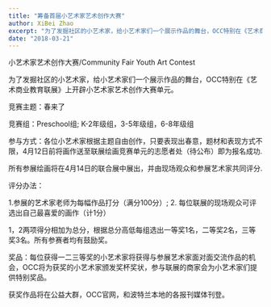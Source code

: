 ```yaml
---
title: "筹备首届小艺术家艺术创作大赛"
author: XiBei Zhao
excerpt: "为了发掘社区的小艺术家，给小艺术家们一个展示作品的舞台，OCC特别在《艺术商业教育联展》上开辟小艺术家艺术创作大赛单元。竞赛主题：春来了。组委会成员包括项小柔和画家李铁。"
date: "2018-03-21"
---
```


小艺术家艺术创作大赛/Community Fair Youth Art Contest

为了发掘社区的小艺术家，给小艺术家们一个展示作品的舞台，OCC特别在《艺术商业教育联展》上开辟小艺术家艺术创作大赛单元。

竞赛主题：春来了

竞赛组：Preschool组; K-2年级组，3-5年级组，6-8年级组

参与方式：各位小艺术家根据主题自由创作，只要表现出春意，题材和表现方式不限，4月12日前将画作送至联展绘画竞赛单元的志愿者处（待公布）即为报名成功.

所有参展绘画将在4月14日的联合展中展出，并由现场观众和参展艺术家共同评分.

评分办法：

1.参展的艺术家老师为每幅作品打分（满分100分）; 2. 每位联展的现场观众可评选出自己最喜爱的画作（计1分）

1，2两项得分相加为总分，根据总分高低每组选出一等奖1名，二等奖2名，三等奖3名。所有参赛者均有鼓励奖。

奖品：每位获得一二三等奖的小艺术家将获得与参展艺术家面对面交流作品的机会，OCC将为获奖的小艺术家颁发奖杯奖状，参与联展的商家会为小艺术家们提供特别奖品。

获奖作品将在公益大群，OCC官网，和波特兰本地的各报刊媒体刊登。

